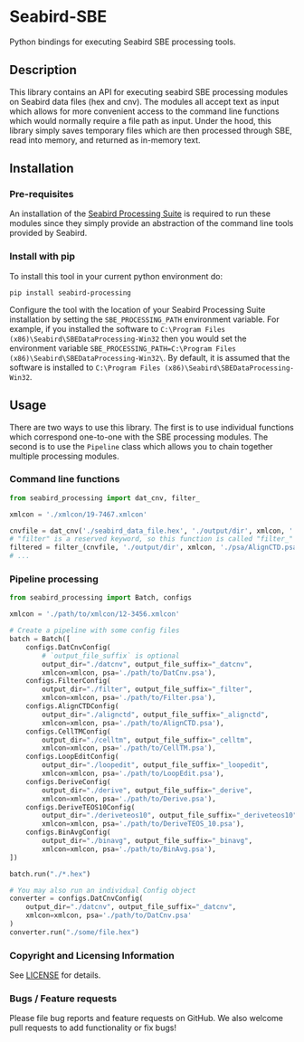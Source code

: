 # Seabird-SBE

Python bindings for executing Seabird SBE processing tools.

## Description

This library contains an API for executing seabird SBE processing modules on Seabird
data files (hex and cnv). The modules all accept text as input which allows for more
convenient access to the command line functions which would normally require a file path
as input. Under the hood, this library simply saves temporary files which are then
processed through SBE, read into memory, and returned as in-memory text.

## Installation

### Pre-requisites

An installation of
the [Seabird Processing Suite](http://www.seabird.com/software/software) is required to
run these modules since they simply provide an abstraction of the command line tools
provided by Seabird.

### Install with pip

To install this tool in your current python environment do:

```pip install seabird-processing```

Configure the tool with the location of your Seabird Processing Suite installation by
setting the `SBE_PROCESSING_PATH` environment variable. For example, if you installed the
software to `C:\Program Files (x86)\Seabird\SBEDataProcessing-Win32` then you would set
the environment
variable `SBE_PROCESSING_PATH=C:\Program Files (x86)\Seabird\SBEDataProcessing-Win32\`.
By default, it is assumed that the software is installed
to `C:\Program Files (x86)\Seabird\SBEDataProcessing-Win32`.

## Usage

There are two ways to use this library. The first is to use individual functions which
correspond one-to-one with the SBE processing modules. The second is to use
the `Pipeline`
class which allows you to chain together multiple processing modules.

### Command line functions

```python
from seabird_processing import dat_cnv, filter_

xmlcon = './xmlcon/19-7467.xmlcon'

cnvfile = dat_cnv('./seabird_data_file.hex', './output/dir', xmlcon, './psa/DatCnv.psa')
# "filter" is a reserved keyword, so this function is called "filter_"
filtered = filter_(cnvfile, './output/dir', xmlcon, './psa/AlignCTD.psa')
# ...
```

### Pipeline processing

```python
from seabird_processing import Batch, configs

xmlcon = './path/to/xmlcon/12-3456.xmlcon'

# Create a pipeline with some config files
batch = Batch([
    configs.DatCnvConfig(
        # `output_file_suffix` is optional
        output_dir="./datcnv", output_file_suffix="_datcnv",
        xmlcon=xmlcon, psa='./path/to/DatCnv.psa'),
    configs.FilterConfig(
        output_dir="./filter", output_file_suffix="_filter",
        xmlcon=xmlcon, psa='./path/to/Filter.psa'),
    configs.AlignCTDConfig(
        output_dir="./alignctd", output_file_suffix="_alignctd",
        xmlcon=xmlcon, psa='./path/to/AlignCTD.psa'),
    configs.CellTMConfig(
        output_dir="./celltm", output_file_suffix="_celltm",
        xmlcon=xmlcon, psa='./path/to/CellTM.psa'),
    configs.LoopEditConfig(
        output_dir="./loopedit", output_file_suffix="_loopedit",
        xmlcon=xmlcon, psa='./path/to/LoopEdit.psa'),
    configs.DeriveConfig(
        output_dir="./derive", output_file_suffix="_derive",
        xmlcon=xmlcon, psa='./path/to/Derive.psa'),
    configs.DeriveTEOS10Config(
        output_dir="./deriveteos10", output_file_suffix="_deriveteos10",
        xmlcon=xmlcon, psa='./path/to/DeriveTEOS_10.psa'),
    configs.BinAvgConfig(
        output_dir="./binavg", output_file_suffix="_binavg",
        xmlcon=xmlcon, psa='./path/to/BinAvg.psa'),
])

batch.run("./*.hex")

# You may also run an individual Config object
converter = configs.DatCnvConfig(
    output_dir="./datcnv", output_file_suffix="_datcnv",
    xmlcon=xmlcon, psa='./path/to/DatCnv.psa'
)
converter.run("./some/file.hex")
```

### Copyright and Licensing Information

See [LICENSE](./LICENSE) for details.

### Bugs / Feature requests

Please file bug reports and feature requests on GitHub. We also welcome pull requests
to add functionality or fix bugs!
